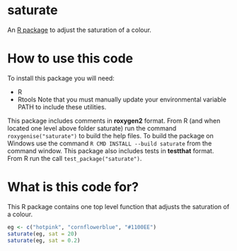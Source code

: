 saturate
========

An [R package](http://www.r-project.org/) to adjust the saturation of a colour.

How to use this code
=====

To install this package you will need:
* R
* Rtools
Note that you must manually update your environmental variable PATH to include these utilities.

This package includes comments in **roxygen2** format. 
From R (and when located one level above folder saturate) run the command 
`roxygenise("saturate")` to build the help files. 
To build the package on Windows use the command `R CMD INSTALL --build saturate` from the command window.
This package also includes tests in **testthat** format. From R run the call `test_package("saturate")`.

What is this code for?
=====

This R package contains one top level function that adjusts the saturation of a colour.

```R
eg <- c("hotpink", "cornflowerblue", "#1100EE")
saturate(eg, sat = 20)
saturate(eg, sat = 0.2)
```
